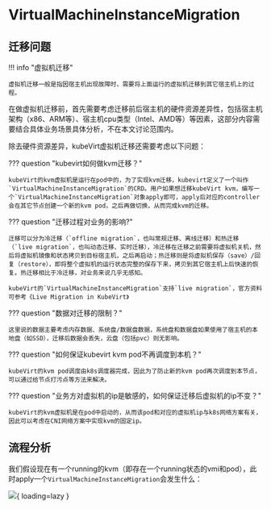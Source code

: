 # VirtualMachineInstanceMigration

## 迁移问题

!!! info "虚拟机迁移"

    虚拟机迁移一般是指因宿主机出现故障时，需要将上面运行的虚拟机迁移到其它宿主机上的过程。

在做虚拟机迁移前，首先需要考虑迁移前后宿主机的硬件资源差异性，包括宿主机架构（x86、ARM等）、宿主机cpu类型（Intel、AMD等）等因素，这部分内容需要结合具体业务场景具体分析，不在本文讨论范围内。

除去硬件资源差异，kubeVirt虚拟机迁移还需要考虑以下问题：

??? question "kubevirt如何做kvm迁移？"

    kubeVirt的kvm虚拟机是运行在pod中的，为了实现kvm迁移，kubevirt定义了一个叫作`VirtualMachineInstanceMigration`的CRD。用户如果想迁移kubeVirt kvm，编写一个`VirtualMachineInstanceMigration`对象apply即可，apply后对应的controller会在其它节点创建一个新的kvm pod，之后再做切换，从而完成kvm的迁移。

??? question "迁移过程对业务的影响?"

    迁移可以分为冷迁移（`offline migration`，也叫常规迁移、离线迁移）和热迁移（`live migration`，也叫动态迁移、实时迁移），冷迁移在迁移之前需要将虚拟机关机，然后将虚拟机镜像和状态拷贝到目标宿主机，之后再启动；热迁移则是将虚拟机保存（save）/回复（restore），即将整个虚拟机的运行状态完整的保存下来，拷贝到其它宿主机上后快速的恢复。热迁移相比于冷迁移，对业务来说几乎无感知。

    kubeVirt的`VirtualMachineInstanceMigration`支持`live migration`，官方资料可参考《Live Migration in KubeVirt》

??? question "数据对迁移的限制？"

    这里说的数据主要考虑内存数据、系统盘/数据盘数据，系统盘和数据盘如果使用了宿主机的本地盘（如SSD），迁移后数据会丢失，云盘（包括pvc）则无影响。

??? question "如何保证kubevirt kvm pod不再调度到本机？"

    kubeVirt的kvm pod调度由k8s调度器完成，因此为了防止新的kvm pod再次调度到本节点，可以通过给节点打污点等方法来解决。

??? question "业务方对虚拟机的ip是敏感的，如何保证迁移后虚拟机的ip不变？"

    kubeVirt的kvm虚拟机是在pod中启动的，从而该pod和对应的虚拟机ip与k8s网络方案有关，因此可以考虑在CNI网络方案中实现kvm的固定ip。

## 流程分析

我们假设现在有一个running的kvm（即存在一个running状态的vmi和pod），此时apply一个`VirtualMachineInstanceMigration`会发生什么：

![](https://cdn.jsdelivr.net/gh/ikubevirt/ikubevirt.github.io/docs/assets/images/vm-migration-flow.png){ loading=lazy }
